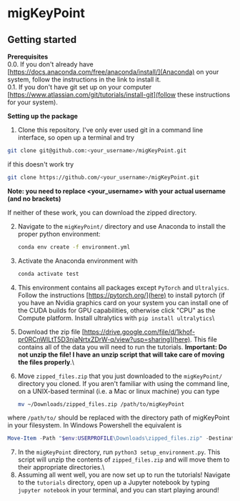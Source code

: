 # migKeyPoint

## Getting started
**Prerequisites**\
0.0. If you don't already have [https://docs.anaconda.com/free/anaconda/install/](Anaconda) on your system, follow the instructions in the link to install it.\
0.1. If you don't have git set up on your computer [https://www.atlassian.com/git/tutorials/install-git](follow these instructions for your system). 

**Setting up the package**
1. Clone this repository. I've only ever used git in a command line interface, so open up a terminal and try

```bash
git clone git@github.com:<your_username>/migKeyPoint.git
```

if this doesn't work try

```bash
git clone https://github.com/<your_username>/migKeyPoint.git
```

**Note: you need to replace <your_username> with your actual username (and no brackets)**

If neither of these work, you can download the zipped directory.

2. Navigate to the `migKeyPoint/` directory and use Anaconda to install the proper python environment:
   
   ```sh
   conda env create -f environment.yml
   ```
   
3. Activate the Anaconda environment with
   
   ```sh
   conda activate test
   ```
   
4. This environment contains all packages except `PyTorch` and `Ultralyics`. Follow the instructions [https://pytorch.org/](here) to install pytorch (if you have an Nvidia graphics card on your system you can install one of the CUDA builds for GPU capabilities, otherwise click "CPU" as the Compute platform. Install ultralytics with `pip install ultralytics`\
5. Download the zip file [https://drive.google.com/file/d/1khof-pr0RCnWILtT5D3njaNrtxZDrW-q/view?usp=sharing](here). This file contains all of the data you will need to run the tutorials. **Important: Do not unzip the file! I have an unzip script that will take care of moving the files properly**.\
6. Move `zipped_files.zip` that you just downloaded to the `migKeyPoint/` directory you cloned. If you aren't familiar with using the command line, on a UNIX-based terminal (i.e. a Mac or linux machine) you can type
   
   ```bash
   mv ~/Downloads/zipped_files.zip /path/to/migKeyPoint
   ```

where `/path/to/` should be replaced with the directory path of migKeyPoint in your filesystem. In Windows Powershell the equivalent is

```powershell
Move-Item -Path "$env:USERPROFILE\Downloads\zipped_files.zip" -Destination "C:\path\to\migKeyPoint"
```

7. In the `migKeyPoint` directory, run `python3 setup_environment.py`. This script will unzip the contents of `zipped_files.zip` and will move them to their appropriate directories.\
8. Assuming all went well, you are now set up to run the tutorials! Navigate to the `tutorials` directory, open up a Jupyter notebook by typing `jupyter notebook` in your terminal, and you can start playing around!
